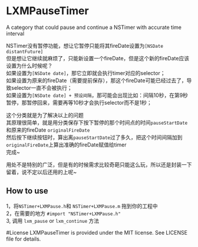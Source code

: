 # LXMPauseTimer
A category that could pause and continue a NSTimer with accurate time interval    


NSTimer没有暂停功能，想让它暂停只能将其fireDate设置为`[NSDate distantFuture]`    
但是想让它继续就麻烦了，只能新设置一个fireDate，但是这个新的fireDate应该设置为什么时候呢？    
如果设置为`[NSDate date]`，那它立即就会执行timer对应的selector；    
如果设置为原来的fireDate（需要提前保存），那这个fireDate可能已经过去了，导致selector一直不会被执行；    
如果设置为`[NSDate date] + 预设间隔`，那可能会出现比如：间隔10秒，在第9秒暂停，那暂停回来，需要再等10秒才会执行selector而不是1秒；    

这个分类就是为了解决以上的问题    
其原理很简单，就是用分类保存下按下暂停的那个时间点的时间`pauseStartDate`和原来的fireDate `originalFireDate`  
然后按下继续按钮时，算出离`pauseStartDate`过了多久，把这个时间间隔加到`originalFireDate`上算出准确的fireDate赋值给timer    
完成~

用处不是特别的广泛，但是有的时候需求比较奇葩只能这么玩，所以还是封装一下留着，说不定以后还用的上呢~


## How to use
1，将`NSTimer+LXMPause.h`和 `NSTimer+LXMPause.m` 拖到你的工程中    
2，在需要的地方 `#import "NSTimer+LXMPause.h"`    
3, 调用 `lxm_pause` or `lxm_continue` 方法    

#License
LXMPauseTimer is provided under the MIT license. See LICENSE file for details.
